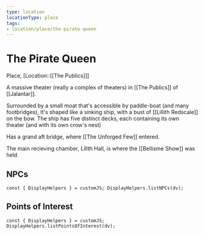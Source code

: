 ```yaml
---
type: location
locationType: place
tags: 
- location/place/the-pirate-queen
---
```


# The Pirate Queen
Place, [Location::[[The Publics]]]

A massive theater (really a complex of theaters) in [[The Publics]] of [[Jalantar]]. 

Surrounded by a small moat that's accessible by paddle-boat (and many footbridges), It's shaped like a sinking ship, with a bust of [[Lillith Redscale]] on the bow. The ship has five distinct decks, each containing its own theater (and with its own crow's nest)

Has a grand aft bridge, where [[The Unforged Few]] entered. 

The main recieving chamber, Lillth Hall, is where the [[Bellisme Show]] was held

## NPCs
```dataviewjs
const { DisplayHelpers } = customJS; DisplayHelpers.listNPCs(dv);
```

## Points of Interest
```dataviewjs
const { DisplayHelpers } = customJS; DisplayHelpers.listPointsOfInterest(dv);
```
